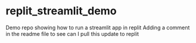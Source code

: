 # replit_streamlit_demo
Demo repo showing how to run a streamlit app in replit
Adding a comment in the readme file to see can I pull this update to replit

